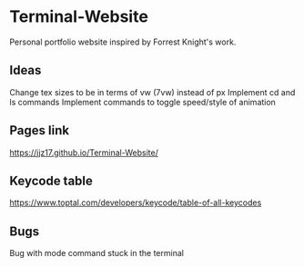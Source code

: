 # Terminal-Website
Personal portfolio website inspired by Forrest Knight's work.

## Ideas
Change tex sizes to be in terms of vw (7vw) instead of px
Implement cd and ls commands
Implement commands to toggle speed/style of animation

## Pages link
https://jjz17.github.io/Terminal-Website/

## Keycode table
https://www.toptal.com/developers/keycode/table-of-all-keycodes

## Bugs
Bug with mode command stuck in the terminal